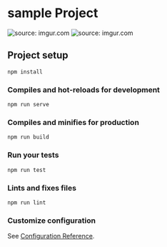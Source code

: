 # sample Project

<img src="https://i.imgur.com/Ao3S41p.gif" title="source: imgur.com" />
<img src="https://i.imgur.com/risXONO.gif" title="source: imgur.com" />




## Project setup
```
npm install
```

### Compiles and hot-reloads for development
```
npm run serve
```

### Compiles and minifies for production
```
npm run build
```

### Run your tests
```
npm run test
```

### Lints and fixes files
```
npm run lint
```

### Customize configuration
See [Configuration Reference](https://cli.vuejs.org/config/).
